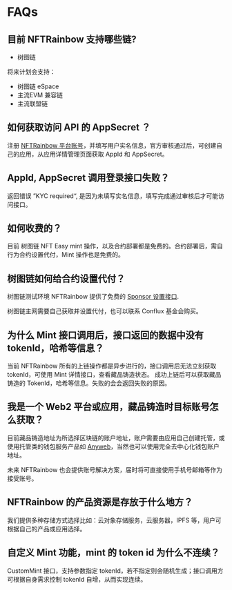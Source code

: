 # FAQs

## 目前 NFTRainbow 支持哪些链?

* 树图链

将来计划会支持：

* 树图链 eSpace
* 主流EVM 兼容链
* 主流联盟链

## 如何获取访问 API 的 AppSecret ？

注册 [NFTRainbow 平台账号](https://console.nftrainbow.xyz/)，并填写用户实名信息，官方审核通过后，可创建自己的应用，从应用详情管理页面获取 AppId 和 AppSecret。

## AppId, AppSecret 调用登录接口失败？

返回错误 ”KYC required“, 是因为未填写实名信息，填写完成通过审核后才可能访问接口。

## 如何收费的？

目前 树图链 NFT Easy mint 操作，以及合约部署都是免费的。合约部署后，需自行为合约设置代付，Mint 操作也是免费的。

## 树图链如何给合约设置代付？

树图链测试环境 NFTRainbow 提供了免费的 [Sponsor 设置接口](https://docs.nftrainbow.xyz/api-reference/open-api/contract#set-sponsor).

树图链主网需要自己获取并设置代付，也可以联系 Conflux 基金会购买。

## 为什么 Mint 接口调用后，接口返回的数据中没有 tokenId，哈希等信息？

当前 NFTRainbow 所有的上链操作都是异步进行的，接口调用后无法立刻获取 tokenId，可使用 Mint 详情接口，查看藏品铸造状态。
成功上链后可以获取藏品铸造的 TokenId，哈希等信息。失败的会会返回失败的原因。

## 我是一个 Web2 平台或应用，藏品铸造时目标账号怎么获取？

目前藏品铸造地址为所选择区块链的账户地址，账户需要由应用自己创建托管，或使用托管类的钱包服务产品如 [Anyweb](https://anyweb.cc/)，当然也可以使用完全去中心化钱包账户地址。

未来 NFTRainbow 也会提供账号解决方案，届时将可直接使用手机号邮箱等作为接受账号。

## NFTRainbow 的产品资源是存放于什么地方？

我们提供多种存储方式选择比如：云对象存储服务，云服务器，IPFS 等，用户可根据自己的产品或应用选择。

## 自定义 Mint 功能，mint 的 token id 为什么不连续？

CustomMint 接口，支持参数指定 tokenId，若不指定则会随机生成；接口调用方可根据自身需求控制 tokenId 自增，从而实现连续。
